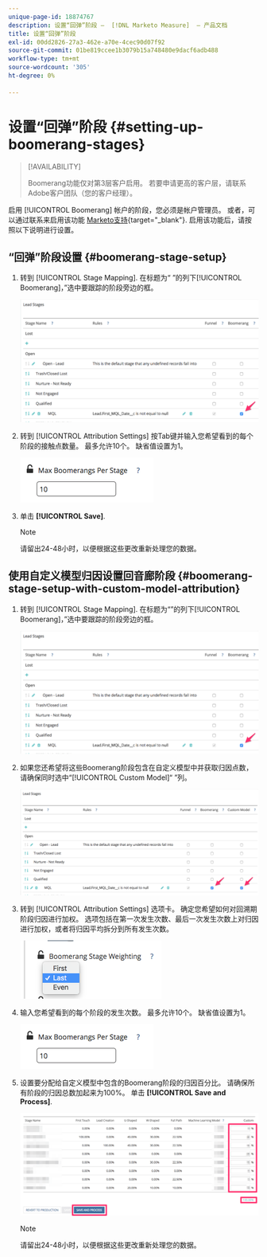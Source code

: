 ```yaml
---
unique-page-id: 18874767
description: 设置“回弹”阶段 —  [!DNL Marketo Measure]  — 产品文档
title: 设置“回弹”阶段
exl-id: 00dd2826-27a3-462e-a70e-4cec90d07f92
source-git-commit: 01be819ccee1b3079b15a748480e9dacf6adb488
workflow-type: tm+mt
source-wordcount: '305'
ht-degree: 0%

---
```


# 设置“回弹”阶段 {#setting-up-boomerang-stages}

>[!AVAILABILITY]
>
>Boomerang功能仅对第3层客户启用。 若要申请更高的客户层，请联系Adobe客户团队（您的客户经理）。

启用 [!UICONTROL Boomerang] 帐户的阶段，您必须是帐户管理员。 或者，可以通过联系来启用该功能 [Marketo支持](https://nation.marketo.com/t5/support/ct-p/Support){target="_blank"}. 启用该功能后，请按照以下说明进行设置。

## “回弹”阶段设置 {#boomerang-stage-setup}

1. 转到 [!UICONTROL Stage Mapping]. 在标题为“ ”的列下[!UICONTROL Boomerang]，”选中要跟踪的阶段旁边的框。

   ![](assets/1-2.png)

1. 转到 [!UICONTROL Attribution Settings] 按Tab键并输入您希望看到的每个阶段的接触点数量。 最多允许10个。 缺省值设置为1。

   ![](assets/2-2.png)

1. 单击 **[!UICONTROL Save]**.

   >[!NOTE]
   >
   >请留出24-48小时，以便根据这些更改重新处理您的数据。

## 使用自定义模型归因设置回音廊阶段 {#boomerang-stage-setup-with-custom-model-attribution}

1. 转到 [!UICONTROL Stage Mapping]. 在标题为“”的列下[!UICONTROL Boomerang]，”选中要跟踪的阶段旁边的框。

   ![](assets/3-1.png)

1. 如果您还希望将这些Boomerang阶段包含在自定义模型中并获取归因点数，请确保同时选中“[!UICONTROL Custom Model]“ ”列。

   ![](assets/4-1.png)

1. 转到 [!UICONTROL Attribution Settings] 选项卡。 确定您希望如何对回溯期阶段归因进行加权。 选项包括在第一次发生次数、最后一次发生次数上对归因进行加权，或者将归因平均拆分到所有发生次数。

   ![](assets/5-1.png)

1. 输入您希望看到的每个阶段的发生次数。 最多允许10个。 缺省值设置为1。

   ![](assets/6-1.png)

1. 设置要分配给自定义模型中包含的Boomerang阶段的归因百分比。 请确保所有阶段的归因总数加起来为100%。 单击 **[!UICONTROL Save and Process]**.

   ![](assets/7-1.png)

   >[!NOTE]
   >
   >请留出24-48小时，以便根据这些更改重新处理您的数据。
